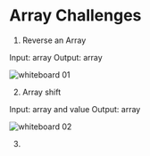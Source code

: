 # Array Challenges

1. Reverse an Array

Input: array
Output: array

![whiteboard 01](../../assets/challenge01.png)

2. Array shift

Input: array and value
Output: array

![whiteboard 02](../../assets/challenge02.png)

3. 